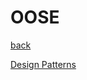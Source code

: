 # OOSE
[back](https://github.com/Khair9/Year-2-CompSci-Notes/tree/main)

[Design Patterns](https://github.com/Khair9/Year-2-CompSci-Notes/blob/main/OOSE2/Design%20Patterns.md)
